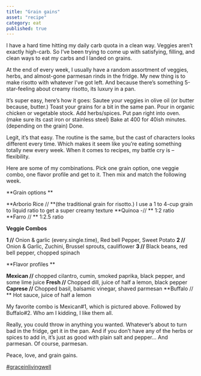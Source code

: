 ```yaml
---
title: "Grain gains"
asset: "recipe" 
category: eat
published: true
---
```


I have a hard time hitting my daily carb quota in a clean way. Veggies aren’t exactly high-carb. So I’ve been trying to come up with satisfying, filling, and clean ways to eat my carbs and I landed on grains.

At the end of every week, I usually have a random assortment of veggies, herbs, and almost-gone parmesan rinds in the fridge. My new thing is to make risotto with whatever I’ve got left. And because there’s something 5-star-feeling about creamy risotto, its luxury in a pan.

It’s super easy, here’s how it goes:
Sautee your veggies in olive oil (or butter because, butter.)
Toast your grains for a bit in the same pan.
Pour in organic chicken or vegetable stock.
Add herbs/spices.
Put pan right into oven. (make sure its cast iron or stainless steel)
Bake at 400 for 40ish minutes. (depending on the grain)
Done.

Legit, it’s that easy. The routine is the same, but the cast of characters looks different every time. Which makes it seem like you’re eating something totally new every week. When it comes to recipes, my battle cry is – flexibility. 

Here are some of my combinations. Pick one grain option, one veggie combo, one flavor profile and get to it. Then mix and match the following week.

**Grain options **

**Arborio Rice // **(the traditional grain for risotto.) I use a 1 to 4-cup grain to liquid ratio to get a super creamy texture
**Quinoa -// ** 1:2 ratio
**Farro // ** 1:2.5 ratio

**Veggie Combos**

**1 //** Onion & garlic (every.single.time), Red bell Pepper, Sweet Potato
**2 //** Onion & Garlic, Zuchini, Brussel sprouts, cauliflower
**3 //** Black beans, red bell pepper, chopped spinach

**Flavor profiles **

**Mexican //** chopped cilantro, cumin, smoked paprika, black pepper, and some lime juice
**Fresh //** Chopped dill, juice of half a lemon, black pepper
**Caprese //** Chopped basil, balsamic vinegar, shaved parmesan
**Buffalo // ** Hot sauce, juice of half a lemon

My favorite combo is Mexican#1, which is pictured above. Followed by Buffalo#2. Who am I kidding, I like them all.

Really, you could throw in anything you wanted. Whatever’s about to turn bad in the fridge, get it in the pan. And if you don’t have any of the herbs or spices to add in, it’s just as good with plain salt and pepper... And parmesan. Of course, parmesan.

Peace, love, and grain gains.

[#graceinlivingwell]( https://www.instagram.com/explore/tags/graceinlivingwell/)
